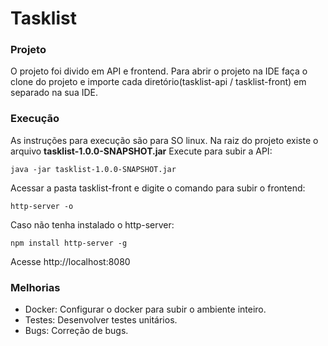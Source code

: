 # Tasklist

### Projeto

O projeto foi divido em API e frontend. Para abrir o projeto na IDE faça o clone do projeto e importe cada diretório(tasklist-api / tasklist-front) em separado na sua IDE.

### Execução
As instruções para execução são para SO linux.
Na raiz do projeto existe o arquivo **tasklist-1.0.0-SNAPSHOT.jar**
Execute para subir a API:

    java -jar tasklist-1.0.0-SNAPSHOT.jar
   
Acessar a pasta tasklist-front e digite o comando para subir o frontend:
      
    http-server -o

Caso não tenha instalado o http-server:

    npm install http-server -g
    
Acesse http://localhost:8080


### Melhorias

 - Docker: Configurar o docker para subir o ambiente inteiro.
 - Testes: Desenvolver testes unitários.
 - Bugs: Correção de bugs.
